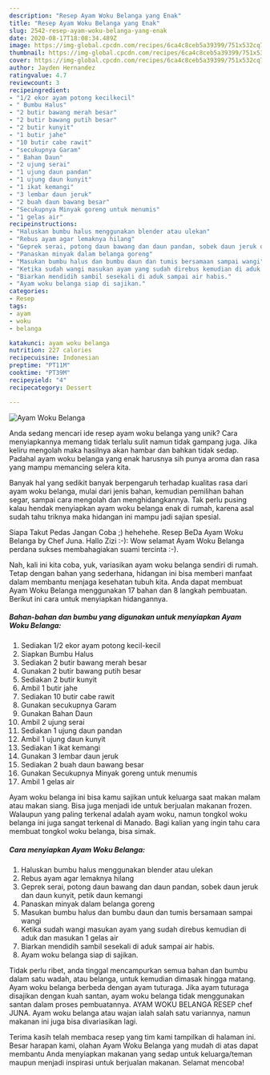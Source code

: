 ```yaml
---
description: "Resep Ayam Woku Belanga yang Enak"
title: "Resep Ayam Woku Belanga yang Enak"
slug: 2542-resep-ayam-woku-belanga-yang-enak
date: 2020-08-17T18:08:34.489Z
image: https://img-global.cpcdn.com/recipes/6ca4c8ceb5a39399/751x532cq70/ayam-woku-belanga-foto-resep-utama.jpg
thumbnail: https://img-global.cpcdn.com/recipes/6ca4c8ceb5a39399/751x532cq70/ayam-woku-belanga-foto-resep-utama.jpg
cover: https://img-global.cpcdn.com/recipes/6ca4c8ceb5a39399/751x532cq70/ayam-woku-belanga-foto-resep-utama.jpg
author: Jayden Hernandez
ratingvalue: 4.7
reviewcount: 3
recipeingredient:
- "1/2 ekor ayam potong kecilkecil"
- " Bumbu Halus"
- "2 butir bawang merah besar"
- "2 butir bawang putih besar"
- "2 butir kunyit"
- "1 butir jahe"
- "10 butir cabe rawit"
- "secukupnya Garam"
- " Bahan Daun"
- "2 ujung serai"
- "1 ujung daun pandan"
- "1 ujung daun kunyit"
- "1 ikat kemangi"
- "3 lembar daun jeruk"
- "2 buah daun bawang besar"
- "Secukupnya Minyak goreng untuk menumis"
- "1 gelas air"
recipeinstructions:
- "Haluskan bumbu halus menggunakan blender atau ulekan"
- "Rebus ayam agar lemaknya hilang"
- "Geprek serai, potong daun bawang dan daun pandan, sobek daun jeruk dan daun kunyit, petik daun kemangi"
- "Panaskan minyak dalam belanga goreng"
- "Masukan bumbu halus dan bumbu daun dan tumis bersamaan sampai wangi"
- "Ketika sudah wangi masukan ayam yang sudah direbus kemudian di aduk dan masukan 1 gelas air"
- "Biarkan mendidih sambil sesekali di aduk sampai air habis."
- "Ayam woku belanga siap di sajikan."
categories:
- Resep
tags:
- ayam
- woku
- belanga

katakunci: ayam woku belanga 
nutrition: 227 calories
recipecuisine: Indonesian
preptime: "PT11M"
cooktime: "PT39M"
recipeyield: "4"
recipecategory: Dessert

---
```



![Ayam Woku Belanga](https://img-global.cpcdn.com/recipes/6ca4c8ceb5a39399/751x532cq70/ayam-woku-belanga-foto-resep-utama.jpg)

Anda sedang mencari ide resep ayam woku belanga yang unik? Cara menyiapkannya memang tidak terlalu sulit namun tidak gampang juga. Jika keliru mengolah maka hasilnya akan hambar dan bahkan tidak sedap. Padahal ayam woku belanga yang enak harusnya sih punya aroma dan rasa yang mampu memancing selera kita.

Banyak hal yang sedikit banyak berpengaruh terhadap kualitas rasa dari ayam woku belanga, mulai dari jenis bahan, kemudian pemilihan bahan segar, sampai cara mengolah dan menghidangkannya. Tak perlu pusing kalau hendak menyiapkan ayam woku belanga enak di rumah, karena asal sudah tahu triknya maka hidangan ini mampu jadi sajian spesial.

Siapa Takut Pedas Jangan Coba ;) hehehehe. Resep BeDa Ayam Woku Belanga by Chef Juna. Hallo Zizi :-): Wow selamat Ayam Woku Belanga perdana sukses membahagiakan suami tercinta :-).


Nah, kali ini kita coba, yuk, variasikan ayam woku belanga sendiri di rumah. Tetap dengan bahan yang sederhana, hidangan ini bisa memberi manfaat dalam membantu menjaga kesehatan tubuh kita. Anda dapat membuat Ayam Woku Belanga menggunakan 17 bahan dan 8 langkah pembuatan. Berikut ini cara untuk menyiapkan hidangannya.

<!--inarticleads1-->

##### Bahan-bahan dan bumbu yang digunakan untuk menyiapkan Ayam Woku Belanga:

1. Sediakan 1/2 ekor ayam potong kecil-kecil
1. Siapkan  Bumbu Halus
1. Sediakan 2 butir bawang merah besar
1. Gunakan 2 butir bawang putih besar
1. Sediakan 2 butir kunyit
1. Ambil 1 butir jahe
1. Sediakan 10 butir cabe rawit
1. Gunakan secukupnya Garam
1. Gunakan  Bahan Daun
1. Ambil 2 ujung serai
1. Sediakan 1 ujung daun pandan
1. Ambil 1 ujung daun kunyit
1. Sediakan 1 ikat kemangi
1. Gunakan 3 lembar daun jeruk
1. Sediakan 2 buah daun bawang besar
1. Gunakan Secukupnya Minyak goreng untuk menumis
1. Ambil 1 gelas air


Ayam woku belanga ini bisa kamu sajikan untuk keluarga saat makan malam atau makan siang. Bisa juga menjadi ide untuk berjualan makanan frozen. Walaupun yang paling terkenal adalah ayam woku, namun tongkol woku belanga ini juga sangat terkenal di Manado. Bagi kalian yang ingin tahu cara membuat tongkol woku belanga, bisa simak. 

<!--inarticleads2-->

##### Cara menyiapkan Ayam Woku Belanga:

1. Haluskan bumbu halus menggunakan blender atau ulekan
1. Rebus ayam agar lemaknya hilang
1. Geprek serai, potong daun bawang dan daun pandan, sobek daun jeruk dan daun kunyit, petik daun kemangi
1. Panaskan minyak dalam belanga goreng
1. Masukan bumbu halus dan bumbu daun dan tumis bersamaan sampai wangi
1. Ketika sudah wangi masukan ayam yang sudah direbus kemudian di aduk dan masukan 1 gelas air
1. Biarkan mendidih sambil sesekali di aduk sampai air habis.
1. Ayam woku belanga siap di sajikan.


Tidak perlu ribet, anda tinggal mencampurkan semua bahan dan bumbu dalam satu wadah, atau belanga, untuk kemudian dimasak hingga matang. Ayam woku belanga berbeda dengan ayam tuturaga. Jika ayam tuturaga disajikan dengan kuah santan, ayam woku belanga tidak menggunakan santan dalam proses pembuatannya. AYAM WOKU BELANGA RESEP chef JUNA. Ayam woku belanga atau wajan ialah salah satu variannya, namun makanan ini juga bisa divariasikan lagi. 

Terima kasih telah membaca resep yang tim kami tampilkan di halaman ini. Besar harapan kami, olahan Ayam Woku Belanga yang mudah di atas dapat membantu Anda menyiapkan makanan yang sedap untuk keluarga/teman maupun menjadi inspirasi untuk berjualan makanan. Selamat mencoba!
